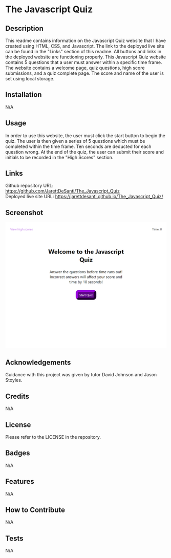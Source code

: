# The Javascript Quiz

## Description

This readme contains information on the Javascript Quiz website that I have created using HTML, CSS, and Javascript. The link to the deployed live site can be found in the "Links" section of this readme. All buttons and links in the deployed website are functioning properly. This Javascript Quiz website contains 5 questions that a user must answer within a specific time frame. The website contains a welcome page, quiz questions, high score submissions, and a quiz complete page. The score and name of the user is set using local storage.

## Installation

N/A

## Usage

In order to use this website, the user must click the start button to begin the quiz. The user is then given a series of 5 questions which must be completed within the time frame. Ten seconds are deducted for each question wrong. At the end of the quiz, the user can submit their score and initials to be recorded in the "High Scores" section.  

## Links

Github repository URL: https://github.com/JarettDeSanti/The_Javascript_Quiz <br>
Deployed live site URL: https://jarettdesanti.github.io/The_Javascript_Quiz/

## Screenshot

![Alt text](WelcomePage.png)

## Acknowledgements

Guidance with this project was given by tutor David Johnson and Jason Stoyles.

## Credits

N/A

## License

Please refer to the LICENSE in the repository.

## Badges
N/A

## Features
N/A

## How to Contribute
N/A

## Tests
N/A
